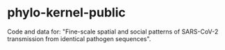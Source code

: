 # phylo-kernel-public
Code and data for: "Fine-scale spatial and social patterns of SARS-CoV-2 transmission from identical pathogen sequences". 
